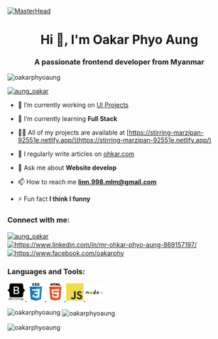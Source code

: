 

[![MasterHead](https://1.bp.blogspot.com/-7A4WynwLsMw/XbBpCXG8fHI/AAAAAAAAMt4/uOa1bpLskYgrwGbllhSu2SDj_Mig8SXJQCLcBGAsYHQ/s1600/2000_600px.gif)](https://rishavchanda.io)

<h1 align="center">Hi 👋, I'm Oakar Phyo Aung</h1>
<h3 align="center">A passionate frontend developer from Myanmar</h3>

<p align="left"> <img src="https://komarev.com/ghpvc/?username=oakarphyoaung&label=Profile%20views&color=0e75b6&style=flat" alt="oakarphyoaung" /> </p>

<p align="left"> <a href="https://twitter.com/aung_oakar" target="blank"><img src="https://img.shields.io/twitter/follow/aung_oakar?logo=twitter&style=for-the-badge" alt="aung_oakar" /></a> </p>

- 🔭 I’m currently working on [UI Projects](https://cozy-banoffee-9dd5bb.netlify.app/)

- 🌱 I’m currently learning **Full Stack**

- 👨‍💻 All of my projects are available at [https://stirring-marzipan-92551e.netlify.app/](https://stirring-marzipan-92551e.netlify.app/)

- 📝 I regularly write articles on [ohkar.com](ohkar.com)

- 💬 Ask me about **Website develop**

- 📫 How to reach me **linn.998.mlm@gmail.com**

- ⚡ Fun fact **I think I funny**

<h3 align="left">Connect with me:</h3>
<p align="left">
<a href="https://twitter.com/aung_oakar" target="blank"><img align="center" src="https://raw.githubusercontent.com/rahuldkjain/github-profile-readme-generator/master/src/images/icons/Social/twitter.svg" alt="aung_oakar" height="30" width="40" /></a>
<a href="https://linkedin.com/in/https://www.linkedin.com/in/mr-ohkar-phyo-aung-869157197/" target="blank"><img align="center" src="https://raw.githubusercontent.com/rahuldkjain/github-profile-readme-generator/master/src/images/icons/Social/linked-in-alt.svg" alt="https://www.linkedin.com/in/mr-ohkar-phyo-aung-869157197/" height="30" width="40" /></a>
<a href="https://fb.com/https://www.facebook.com/oakarphy" target="blank"><img align="center" src="https://raw.githubusercontent.com/rahuldkjain/github-profile-readme-generator/master/src/images/icons/Social/facebook.svg" alt="https://www.facebook.com/oakarphy" height="30" width="40" /></a>
</p>

<h3 align="left">Languages and Tools:</h3>
<p align="left"> <a href="https://getbootstrap.com" target="_blank" rel="noreferrer"> <img src="https://raw.githubusercontent.com/devicons/devicon/master/icons/bootstrap/bootstrap-plain-wordmark.svg" alt="bootstrap" width="40" height="40"/> </a> <a href="https://www.w3schools.com/css/" target="_blank" rel="noreferrer"> <img src="https://raw.githubusercontent.com/devicons/devicon/master/icons/css3/css3-original-wordmark.svg" alt="css3" width="40" height="40"/> </a> <a href="https://www.w3.org/html/" target="_blank" rel="noreferrer"> <img src="https://raw.githubusercontent.com/devicons/devicon/master/icons/html5/html5-original-wordmark.svg" alt="html5" width="40" height="40"/> </a> <a href="https://developer.mozilla.org/en-US/docs/Web/JavaScript" target="_blank" rel="noreferrer"> <img src="https://raw.githubusercontent.com/devicons/devicon/master/icons/javascript/javascript-original.svg" alt="javascript" width="40" height="40"/> </a> <a href="https://nodejs.org" target="_blank" rel="noreferrer"> <img src="https://raw.githubusercontent.com/devicons/devicon/master/icons/nodejs/nodejs-original-wordmark.svg" alt="nodejs" width="40" height="40"/> </a> </p>

<p><img align="left" src="https://github-readme-stats.vercel.app/api/top-langs?username=oakarphyoaung&show_icons=true&locale=en&layout=compact" alt="oakarphyoaung" /></p>

<p>&nbsp;<img align="center" src="https://github-readme-stats.vercel.app/api?username=oakarphyoaung&show_icons=true&locale=en" alt="oakarphyoaung" /></p>

<p><img align="center" src="https://github-readme-streak-stats.herokuapp.com/?user=oakarphyoaung&" alt="oakarphyoaung" /></p>
